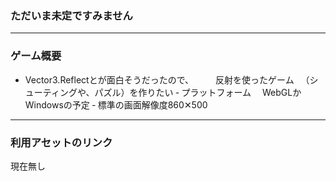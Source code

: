 ### ただいま未定ですみません

---

### ゲーム概要

- Vector3.Reflectとが面白そうだったので、　　　反射を使ったゲーム
　（シューティングや、パズル）を作りたい
‐ プラットフォーム
　WebGLかWindowsの予定
‐ 標準の画面解像度860✕500

---

### 利用アセットのリンク

現在無し


